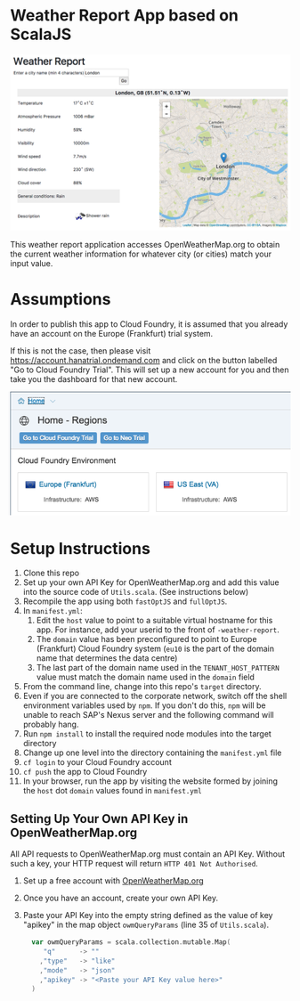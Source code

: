 # Weather Report App based on ScalaJS

![Weather Report](./src/main/resources/WeatherReport.png)

This weather report application accesses OpenWeatherMap.org to obtain the current weather information for whatever city (or cities) match your input value.

# Assumptions
In order to publish this app to Cloud Foundry, it is assumed that you already have an account on the Europe (Frankfurt) trial system.

If this is not the case, then please visit <https://account.hanatrial.ondemand.com> and click on the button labelled "Go to Cloud Foundry Trial".  This will set up a new account for you and then take you the dashboard for that new account.

![Go to Cloud Foundry Trial](./src/main/resources/Cloud%20Foundry%20Home.png)

# Setup Instructions

1. Clone this repo
1. Set up your own API Key for OpenWeatherMap.org and add this value into the source code of `Utils.scala`. (See instructions below)
1. Recompile the app using both `fastOptJS` and `fullOptJS`.
1. In `manifest.yml`:
    1. Edit the `host` value to point to a suitable virtual hostname for this app.  For instance, add your userid to the front of `-weather-report`.
    1. The `domain` value has been preconfigured to point to Europe (Frankfurt) Cloud Foundry system (`eu10` is the part of the domain name that determines the data centre)
    1. The last part of the domain name used in the `TENANT_HOST_PATTERN` value must match the domain name used in the `domain` field
1. From the command line, change into this repo's `target` directory.
1. Even if you are connected to the corporate network, switch off the shell environment variables used by `npm`.  If you don't do this, `npm` will be unable to reach SAP's Nexus server and the following command will probably hang.
1. Run `npm install` to install the required node modules into the target directory
1. Change up one level into the directory containing the `manifest.yml` file
1. `cf login` to your Cloud Foundry account
1. `cf push` the app to Cloud Foundry
1. In your browser, run the app by visiting the website formed by joining the `host` dot `domain` values found in `manifest.yml`

## Setting Up Your Own API Key in OpenWeatherMap.org
All API requests to OpenWeatherMap.org must contain an API Key.  Without such a key, your HTTP request will return `HTTP 401 Not Authorised`.

1. Set up a free account with [OpenWeatherMap.org](https://home.openweathermap.org/users/sign_up)
1. Once you have an account, create your own API Key.
1. Paste your API Key into the empty string defined as the value of key "apikey" in the map object `owmQueryParams` (line 35 of `Utils.scala`).

    ```scala
      var owmQueryParams = scala.collection.mutable.Map(
         "q"      -> ""
        ,"type"   -> "like"
        ,"mode"   -> "json"
        ,"apikey" -> "<Paste your API Key value here>"
      )
    ```

   
   

